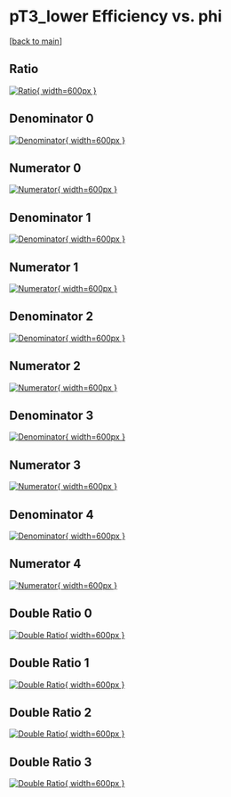 # pT3_lower Efficiency vs. phi

[[back to main](./)]



## Ratio

[![Ratio](../mtv/var/pT3_lower_loweta_13_-1_eff_phi.png){ width=600px }](../mtv/var/pT3_lower_loweta_13_-1_eff_phi.pdf)

## Denominator 0

[![Denominator](../mtv/den/pT3_lower_loweta_13_-1_eff_phi_den0.png){ width=600px }](../mtv/den/pT3_lower_loweta_13_-1_eff_phi_den0.pdf)

## Numerator 0

[![Numerator](../mtv/num/pT3_lower_loweta_13_-1_eff_phi_num0.png){ width=600px }](../mtv/num/pT3_lower_loweta_13_-1_eff_phi_num0.pdf)

## Denominator 1

[![Denominator](../mtv/den/pT3_lower_loweta_13_-1_eff_phi_den1.png){ width=600px }](../mtv/den/pT3_lower_loweta_13_-1_eff_phi_den1.pdf)

## Numerator 1

[![Numerator](../mtv/num/pT3_lower_loweta_13_-1_eff_phi_num1.png){ width=600px }](../mtv/num/pT3_lower_loweta_13_-1_eff_phi_num1.pdf)

## Denominator 2

[![Denominator](../mtv/den/pT3_lower_loweta_13_-1_eff_phi_den2.png){ width=600px }](../mtv/den/pT3_lower_loweta_13_-1_eff_phi_den2.pdf)

## Numerator 2

[![Numerator](../mtv/num/pT3_lower_loweta_13_-1_eff_phi_num2.png){ width=600px }](../mtv/num/pT3_lower_loweta_13_-1_eff_phi_num2.pdf)

## Denominator 3

[![Denominator](../mtv/den/pT3_lower_loweta_13_-1_eff_phi_den3.png){ width=600px }](../mtv/den/pT3_lower_loweta_13_-1_eff_phi_den3.pdf)

## Numerator 3

[![Numerator](../mtv/num/pT3_lower_loweta_13_-1_eff_phi_num3.png){ width=600px }](../mtv/num/pT3_lower_loweta_13_-1_eff_phi_num3.pdf)

## Denominator 4

[![Denominator](../mtv/den/pT3_lower_loweta_13_-1_eff_phi_den4.png){ width=600px }](../mtv/den/pT3_lower_loweta_13_-1_eff_phi_den4.pdf)

## Numerator 4

[![Numerator](../mtv/num/pT3_lower_loweta_13_-1_eff_phi_num4.png){ width=600px }](../mtv/num/pT3_lower_loweta_13_-1_eff_phi_num4.pdf)

## Double Ratio 0

[![Double Ratio](../mtv/ratio/pT3_lower_loweta_13_-1_eff_phi_ratio0.png){ width=600px }](../mtv/ratio/pT3_lower_loweta_13_-1_eff_phi_ratio0.pdf)

## Double Ratio 1

[![Double Ratio](../mtv/ratio/pT3_lower_loweta_13_-1_eff_phi_ratio1.png){ width=600px }](../mtv/ratio/pT3_lower_loweta_13_-1_eff_phi_ratio1.pdf)

## Double Ratio 2

[![Double Ratio](../mtv/ratio/pT3_lower_loweta_13_-1_eff_phi_ratio2.png){ width=600px }](../mtv/ratio/pT3_lower_loweta_13_-1_eff_phi_ratio2.pdf)

## Double Ratio 3

[![Double Ratio](../mtv/ratio/pT3_lower_loweta_13_-1_eff_phi_ratio3.png){ width=600px }](../mtv/ratio/pT3_lower_loweta_13_-1_eff_phi_ratio3.pdf)

